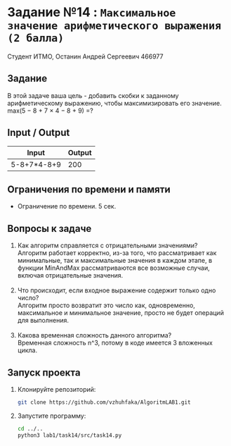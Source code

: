 # Задание №14 : `Максимальное значение арифметического выражения (2 балла)`

Студент ИТМО, Останин Андрей Сергеевич 466977

## Задание

В этой задаче ваша цель - добавить скобки к заданному арифметическому
выражению, чтобы максимизировать его значение. <br>
max(5 − 8 + 7 × 4 − 8 + 9) =?

## Input / Output

| Input       | Output |
|-------------|--------|
| 5-8+7*4-8+9 | 200    | 

## Ограничения по времени и памяти

- Ограничение по времени. 5 сек.

## Вопросы к задаче
1. Как алгоритм справляется с отрицательными значениями? <br>
Алгоритм работает корректно, из-за того, что рассматривает как минимальные,
так и максимальные значения в каждом этапе, в функции MinAndMax рассматриваются
все возможные случаи, включая отрицательные значения.<br><br>
2. Что происходит, если входное выражение содержит только одно число? <br>
Алгоритм просто возвратит это число как, одновременно, максимальное и
минимальное значение, просто не будет операций для выполнения.<br><br>
3. Какова временная сложность данного алгоритма? <br>
Временная сложность n^3, потому в коде имеется 3 вложенных цикла.

## Запуск проекта

1. Клонируйте репозиторий:
   ```bash
   git clone https://github.com/vzhuhfaka/AlgoritmLAB1.git
   ```
2. Запустите программу:
   ```bash
   cd ../..
   python3 lab1/task14/src/task14.py
   ```
